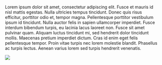 Lorem ipsum dolor sit amet, consectetur adipiscing elit. Fusce et mauris id nisl mattis egestas. Nulla ultricies tempus tincidunt. Donec quis risus efficitur, porttitor odio et, tempor magna. Pellentesque porttitor vestibulum ipsum id tincidunt. Nulla auctor felis in sapien ullamcorper imperdiet. Fusce interdum bibendum turpis, eu lacinia lacus laoreet non. Fusce sit amet pulvinar quam. Aliquam luctus tincidunt mi, sed hendrerit dolor tincidunt mollis. Maecenas pretium imperdiet dictum. Cras id enim eget felis pellentesque tempor. Proin vitae turpis nec lorem molestie blandit. Phasellus ac turpis lectus. Aenean varius lorem sed turpis hendrerit venenatis.

![](https://swan.web.cern.ch/sites/swan.web.cern.ch/files/logo_swan_noletters_thumbnail.png)
